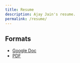```yaml
---
title: Resume
description: Ajay Jain's resume.
permalink: /resume/
---
```


## Formats

* [Google Doc](#)
* [PDF](#)